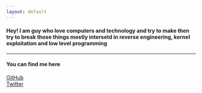 ```yaml
---
layout: default
---
```


#### Hey! I am guy who love computers and technology and try to make then try to break those things mostly intersetd in reverse engineering, kernel exploitation and low level programming

---------------------------------------
#### You can find me here 
[GitHub](https://github.com/stackxbyte)<br>
[Twitter](https://x.com/c00l_k3d)

